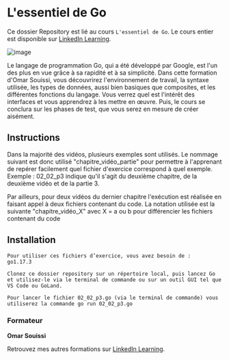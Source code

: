 # L'essentiel de Go

Ce dossier Repository est lié au cours `L'essentiel de Go`. Le cours entier est disponible sur [LinkedIn Learning][lil-course-url].

![image]([https://user-images.githubusercontent.com/61017085/178546429-229e744c-8586-4538-b8b7-e237adb0136b.png](https://media-exp1.licdn.com/dms/image/C4E0DAQFpJWZVfMAyCw/learning-public-crop_675_1200/0/1640171623696?e=1659618000&v=beta&t=j5VdOp3EyCABYQNPu7CAYxLNkEiCR7FAwVFitUfcX0g)) 

Le langage de programmation Go, qui a été développé par Google, est l'un des plus en vue grâce à sa rapidité et à sa simplicité. Dans cette formation d'Omar Souissi, vous découvrirez l'environnement de travail, la syntaxe utilisée, les types de données, aussi bien basiques que composites, et les différentes fonctions du langage. Vous verrez quel est l'intérêt des interfaces et vous apprendrez à les mettre en œuvre. Puis, le cours se conclura sur les phases de test, que vous serez en mesure de créer aisément.

## Instructions

Dans la majorité des vidéos, plusieurs exemples sont utilisés. Le nommage suivant est donc utilisé "chapitre_vidéo_partie" pour permettre à l'apprenant de repérer facilement quel fichier d'exercice  correspond à quel exemple. Exemple : 02_02_p3 indique qu'il s'agit du deuxième chapitre, de la deuxième vidéo et de la partie 3.
 
Par ailleurs, pour deux vidéos du dernier chapitre l'exécution est réalisée en faisant appel à deux fichiers contenant du code. La notation utilisée est la suivante "chapitre_vidéo_X" avec X = a ou b pour différencier les fichiers contenant du code

## Installation

    Pour utiliser ces fichiers d’exercice, vous avez besoin de : 
    go1.17.3
    
    Clonez ce dossier repository sur un répertoire local, puis lancez Go et utilisez-le via le terminal de commande ou sur un outil GUI tel que VS Code ou GoLand. 
    
    Pour lancer le fichier 02_02_p3.go (via le terminal de commande) vous utiliserez la commande go run 02_02_p3.go

### Formateur

**Omar Souissi**

Retrouvez mes autres formations sur [LinkedIn Learning][lil-URL-trainer].

[lil-course-url]: [https://www.linkedin.com/learning/developper-une-solution-big-data-avec-azure](https://www.linkedin.com/learning/l-essentiel-de-go-9634709/bienvenue-dans-l-essentiel-de-go?autoplay=true&)](https://www.linkedin.com/learning/l-essentiel-de-go-9634709/bienvenue-dans-l-essentiel-de-go?autoplay=true&u=104)](https://www.linkedin.com/learning/l-essentiel-de-go-9634709/bienvenue-dans-l-essentiel-de-go?autoplay=true&u=104)
[lil-thumbnail-url]: [https://media-exp1.licdn.com/dms/image/C4E0DAQHi3GK5grh_Yw/learning-public-crop_675_1200/0/1645186317382?e=1646125200&v=beta&t=eQEDB1hVLhdlWq-YXdmvLbDagEOXrHGc4G1u-HDC9eA](https://media-exp1.licdn.com/dms/image/C4E0DAQFpJWZVfMAyCw/learning-public-crop_675_1200/0/1640171623696?e=1659618000&v=beta&t=j5VdOp3EyCABYQNPu7CAYxLNkEiCR7FAwVFitUfcX0g)
[lil-URL-trainer]: https://www.linkedin.com/learning/instructors/omar-souissi
